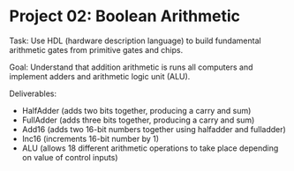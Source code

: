 # Project 02: Boolean Arithmetic

Task: Use HDL (hardware description language) to build fundamental arithmetic gates from primitive gates and chips.

Goal: Understand that addition arithmetic is runs all computers and implement adders and arithmetic logic unit (ALU). 

Deliverables:
* HalfAdder (adds two bits together, producing a carry and sum)
* FullAdder (adds three bits together, producing a carry and sum)
* Add16 (adds two 16-bit numbers together using halfadder and fulladder)
* Inc16 (increments 16-bit number by 1)
* ALU (allows 18 different arithmetic operations to take place depending on value of control inputs)
